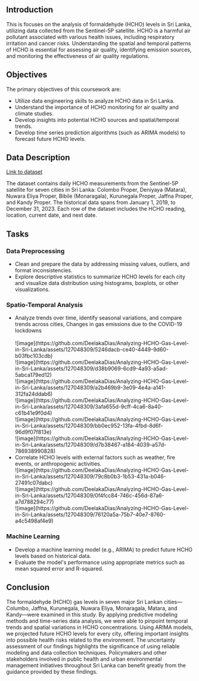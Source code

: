 <h2>Introduction</h2>
<p>This is focuses on the analysis of formaldehyde (HCHO) levels in Sri Lanka, utilizing data collected from the Sentinel-5P satellite. HCHO is a harmful air pollutant associated with various health issues, including respiratory irritation and cancer risks. Understanding the spatial and temporal patterns of HCHO is essential for assessing air quality, identifying emission sources, and monitoring the effectiveness of air quality regulations.
</p>

<h2>Objectives</h2>

The primary objectives of this coursework are:
<ul>
<li>Utilize data engineering skills to analyze HCHO data in Sri Lanka.</li>
<li>Understand the importance of HCHO monitoring for air quality and climate studies.</li>
<li>Develop insights into potential HCHO sources and spatial/temporal trends.</li>
<li>Develop time series prediction algorithms (such as ARIMA models) to forecast future HCHO levels.</li>
</ul>

<h2>Data Description</h2>
<a href="https://drive.google.com/drive/folders/1xzQ5pIEnaUN2DOyZTqYSJrxFMC8Unx73?usp=sharing">Link to dataset</a>
<p>The dataset contains daily HCHO measurements from the Sentinel-5P satellite for seven cities in Sri Lanka: Colombo Proper, Deniyaya (Matara), Nuwara Eliya Proper, Bibile (Monaragala), Kurunegala Proper, Jaffna Proper, and Kandy Proper. The historical data spans from January 1, 2019, to December 31, 2023. Each row of the dataset includes the HCHO reading, location, current date, and next date.
</p>


<h2>Tasks</h2>

<h3>Data Preprocessing</h3>
<ul>
  
<li>Clean and prepare the data by addressing missing values, outliers, and format inconsistencies.
<li>Explore descriptive statistics to summarize HCHO levels for each city and visualize data distribution using histograms, boxplots, or other visualizations.</li>

</ul>

<h3>Spatio-Temporal Analysis</h3>
<ul>
<li>Analyze trends over time, identify seasonal variations, and compare trends across cities, Changes in gas emissions due to the COVID-19 lockdowns</li>
  <br>
  ![image](https://github.com/DeelakaDias/Analyzing-HCHO-Gas-Level-in-Sri-Lanka/assets/127048309/5246dacb-ce40-4449-9d60-b03fbc103cdb)
  <br>
  ![image](https://github.com/DeelakaDias/Analyzing-HCHO-Gas-Level-in-Sri-Lanka/assets/127048309/d38b9069-6cd9-4a93-a5ad-5abca179ed12)
  <br>
  ![image](https://github.com/DeelakaDias/Analyzing-HCHO-Gas-Level-in-Sri-Lanka/assets/127048309/a2b469b9-3e09-4e4a-a141-312fa24ddab6)
  <br>
  ![image](https://github.com/DeelakaDias/Analyzing-HCHO-Gas-Level-in-Sri-Lanka/assets/127048309/3afa655d-9cff-4ca6-8a40-c61b41e9f0d4)
  <br>
  ![image](https://github.com/DeelakaDias/Analyzing-HCHO-Gas-Level-in-Sri-Lanka/assets/127048309/bb0ec952-13fa-4fbd-8d6f-96d9f07f813e)
  <br>
  ![image](https://github.com/DeelakaDias/Analyzing-HCHO-Gas-Level-in-Sri-Lanka/assets/127048309/d7b38467-a184-4039-a57d-786938990828)
  <br>
<li>Correlate HCHO levels with external factors such as weather, fire events, or anthropogenic activities.</li>
  ![image](https://github.com/DeelakaDias/Analyzing-HCHO-Gas-Level-in-Sri-Lanka/assets/127048309/79c8b0b3-1b53-431a-b046-27491c07dabc)
  <br>
  ![image](https://github.com/DeelakaDias/Analyzing-HCHO-Gas-Level-in-Sri-Lanka/assets/127048309/0f4fcc84-746c-456d-87a6-a7d788294c77)
  <br>
  ![image](https://github.com/DeelakaDias/Analyzing-HCHO-Gas-Level-in-Sri-Lanka/assets/127048309/76120a5a-75b7-40e7-8760-a4c5498af4e9)
  <br>
</ul>

<h3>Machine Learning</h3>
<ul>
<li>Develop a machine learning model (e.g., ARIMA) to predict future HCHO levels based on historical data.</li>
<li>Evaluate the model's performance using appropriate metrics such as mean squared error and R-squared.</li>
</ul>
<h2>Conclusion</h2>

<p>
The formaldehyde (HCHO) gas levels in seven major Sri Lankan cities—Columbo, Jaffna, Kurunegala, Nuwara Eliya, Monaragala, Matara, and Kandy—were examined in this study. By applying predictive modeling methods and time-series data analysis, we were able to pinpoint temporal trends and spatial variations in HCHO concentrations. Using ARIMA models, we projected future HCHO levels for every city, offering important insights into possible health risks related to the environment. The uncertainty assessment of our findings highlights the significance of using reliable modeling and data collection techniques. Policymakers and other stakeholders involved in public health and urban environmental management initiatives throughout Sri Lanka can benefit greatly from the guidance provided by these findings.
</p>
